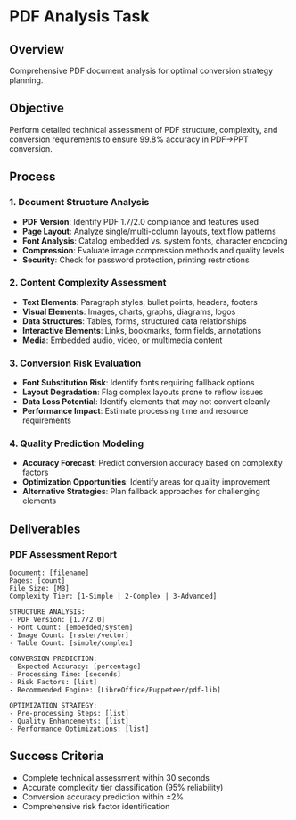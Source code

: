 # PDF Analysis Task

## Overview
Comprehensive PDF document analysis for optimal conversion strategy planning.

## Objective
Perform detailed technical assessment of PDF structure, complexity, and conversion requirements to ensure 99.8% accuracy in PDF→PPT conversion.

## Process

### 1. Document Structure Analysis
- **PDF Version**: Identify PDF 1.7/2.0 compliance and features used
- **Page Layout**: Analyze single/multi-column layouts, text flow patterns
- **Font Analysis**: Catalog embedded vs. system fonts, character encoding
- **Compression**: Evaluate image compression methods and quality levels
- **Security**: Check for password protection, printing restrictions

### 2. Content Complexity Assessment
- **Text Elements**: Paragraph styles, bullet points, headers, footers
- **Visual Elements**: Images, charts, graphs, diagrams, logos
- **Data Structures**: Tables, forms, structured data relationships
- **Interactive Elements**: Links, bookmarks, form fields, annotations
- **Media**: Embedded audio, video, or multimedia content

### 3. Conversion Risk Evaluation
- **Font Substitution Risk**: Identify fonts requiring fallback options
- **Layout Degradation**: Flag complex layouts prone to reflow issues
- **Data Loss Potential**: Identify elements that may not convert cleanly
- **Performance Impact**: Estimate processing time and resource requirements

### 4. Quality Prediction Modeling
- **Accuracy Forecast**: Predict conversion accuracy based on complexity factors
- **Optimization Opportunities**: Identify areas for quality improvement
- **Alternative Strategies**: Plan fallback approaches for challenging elements

## Deliverables

### PDF Assessment Report
```
Document: [filename]
Pages: [count]
File Size: [MB]
Complexity Tier: [1-Simple | 2-Complex | 3-Advanced]

STRUCTURE ANALYSIS:
- PDF Version: [1.7/2.0]
- Font Count: [embedded/system]
- Image Count: [raster/vector]
- Table Count: [simple/complex]

CONVERSION PREDICTION:
- Expected Accuracy: [percentage]
- Processing Time: [seconds]
- Risk Factors: [list]
- Recommended Engine: [LibreOffice/Puppeteer/pdf-lib]

OPTIMIZATION STRATEGY:
- Pre-processing Steps: [list]
- Quality Enhancements: [list]
- Performance Optimizations: [list]
```

## Success Criteria
- Complete technical assessment within 30 seconds
- Accurate complexity tier classification (95% reliability)
- Conversion accuracy prediction within ±2%
- Comprehensive risk factor identification
